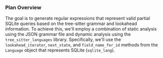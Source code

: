 ### Plan Overview

The goal is to generate regular expressions that represent valid partial SQLite queries based on the tree-sitter grammar and lookahead information. To achieve this, we'll employ a combination of static analysis using the JSON grammar file and dynamic analysis using the `tree_sitter_languages` library. Specifically, we'll use the `lookahead_iterator`, `next_state`, and `field_name_for_id` methods from the `Language` object that represents SQLite (`sqlite_lang`).


